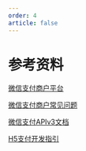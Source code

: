 ```yaml
---
order: 4
article: false
---
```


# 参考资料

[微信支付商户平台](https://pay.weixin.qq.com/static/applyment_guide/applyment_index.shtml)

[微信支付商户常见问题](https://kf.qq.com/product/wechatpaymentmerchant.html)

[微信支付APIv3文档](https://pay.weixin.qq.com/wiki/doc/apiv3/index.shtml)  

[H5支付开发指引](https://pay.weixin.qq.com/wiki/doc/api/H5.php?chapter=15_4)

<BiliBili bvid="BV1US4y1D77m" no-danmaku />